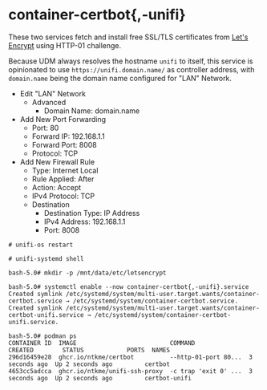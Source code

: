 # container-certbot{,-unifi}

These two services fetch and install free SSL/TLS certificates from [Let's Encrypt](https://letsencrypt.org/) using HTTP-01 challenge.

Because UDM always resolves the hostname `unifi` to itself, this service is opinionated to use `https://unifi.domain.name/` as controller address, with `domain.name` being the domain name configured for "LAN" Network.

- Edit "LAN" Network
  - Advanced
    - Domain Name: domain.name
- Add New Port Forwarding
  - Port: 80
  - Forward IP: 192.168.1.1
  - Forward Port: 8008
  - Protocol: TCP
- Add New Firewall Rule
  - Type: Internet Local
  - Rule Applied: After
  - Action: Accept
  - IPv4 Protocol: TCP
  - Destination
    - Destination Type: IP Address
    - IPv4 Address: 192.168.1.1
    - Port: 8008

```
# unifi-os restart

# unifi-systemd shell

bash-5.0# mkdir -p /mnt/data/etc/letsencrypt

bash-5.0# systemctl enable --now container-certbot{,-unifi}.service
Created symlink /etc/systemd/system/multi-user.target.wants/container-certbot.service → /etc/systemd/system/container-certbot.service.
Created symlink /etc/systemd/system/multi-user.target.wants/container-certbot-unifi.service → /etc/systemd/system/container-certbot-unifi.service.

bash-5.0# podman ps
CONTAINER ID  IMAGE                          COMMAND               CREATED        STATUS            PORTS  NAMES
296d16459e28  ghcr.io/ntkme/certbot          --http-01-port 80...  3 seconds ago  Up 2 seconds ago         certbot
4653cc5adcca  ghcr.io/ntkme/unifi-ssh-proxy  -c trap 'exit 0' ...  3 seconds ago  Up 2 seconds ago         certbot-unifi
```
